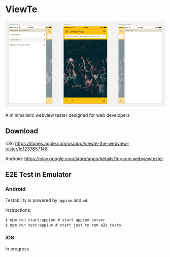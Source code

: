 # ViewTe

![](docs/assets/screenshot-2.0.0.png)

A minimalistic webview tester designed for web developers

## Download

iOS: https://itunes.apple.com/us/app/viewte-the-webview-tester/id1237657148

Android: https://play.google.com/store/apps/details?id=com.webviewtester

## E2E Test in Emulator

### Android

Testability is powered by `appium` and `wd`.

Instructions:

```
$ npm run start:appium # start appium server
$ npm run test:appium # start jest to run e2e tests
```

### iOS

In progress

